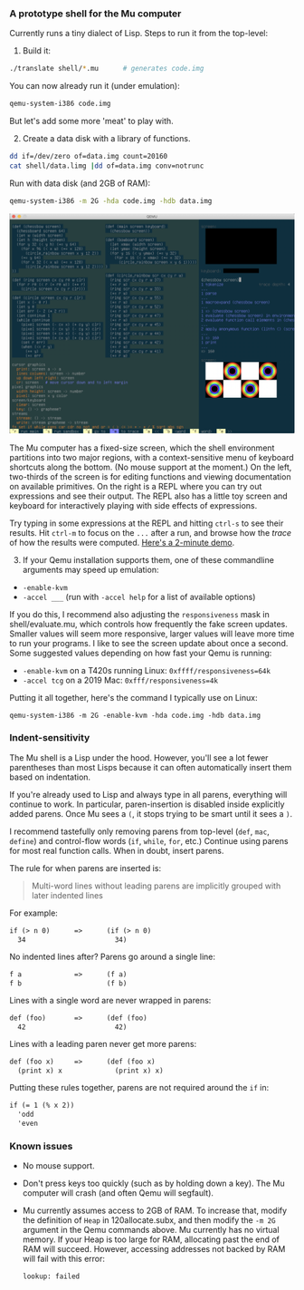### A prototype shell for the Mu computer

Currently runs a tiny dialect of Lisp. Steps to run it from the top-level:

1. Build it:

  ```sh
  ./translate shell/*.mu      # generates code.img
  ```

  You can now already run it (under emulation):
  ```sh
  qemu-system-i386 code.img
  ```

  But let's add some more 'meat' to play with.

2. Create a data disk with a library of functions.

  ```sh
  dd if=/dev/zero of=data.img count=20160
  cat shell/data.limg |dd of=data.img conv=notrunc
  ```

  Run with data disk (and 2GB of RAM):
  ```sh
  qemu-system-i386 -m 2G -hda code.img -hdb data.img
  ```

  <img alt='screenshot of the Mu shell' src='../html/20210615-shell.png'>

  The Mu computer has a fixed-size screen, which the shell environment
  partitions into two major regions, with a context-sensitive menu of keyboard
  shortcuts along the bottom. (No mouse support at the moment.) On the left,
  two-thirds of the screen is for editing functions and viewing documentation
  on available primitives. On the right is a REPL where you can try out
  expressions and see their output. The REPL also has a little toy screen and
  keyboard for interactively playing with side effects of expressions.

  Try typing in some expressions at the REPL and hitting `ctrl-s` to see their
  results. Hit `ctrl-m` to focus on the `...` after a run, and browse how the
  _trace_ of how the results were computed. [Here's a 2-minute demo](https://archive.org/details/akkartik-mu-2021-05-31).

3. If your Qemu installation supports them, one of these commandline arguments
   may speed up emulation:

  - `-enable-kvm`
  - `-accel ___` (run with `-accel help` for a list of available options)

  If you do this, I recommend also adjusting the `responsiveness` mask in
  shell/evaluate.mu, which controls how frequently the fake screen updates.
  Smaller values will seem more responsive, larger values will leave more time
  to run your programs. I like to see the screen update about once a second.
  Some suggested values depending on how fast your Qemu is running:

  - `-enable-kvm` on a T420s running Linux: `0xffff/responsiveness=64k`
  - `-accel tcg` on a 2019 Mac: `0xfff/responsiveness=4k`

  Putting it all together, here's the command I typically use on Linux:

  ```
  qemu-system-i386 -m 2G -enable-kvm -hda code.img -hdb data.img
  ```

### Indent-sensitivity

The Mu shell is a Lisp under the hood. However, you'll see a lot fewer
parentheses than most Lisps because it can often automatically insert them
based on indentation.

If you're already used to Lisp and always type in all parens, everything will
continue to work. In particular, paren-insertion is disabled inside explicitly
added parens. Once Mu sees a `(`, it stops trying to be smart until it sees a
`)`.

I recommend tastefully only removing parens from top-level (`def`, `mac`,
`define`) and control-flow words (`if`, `while`, `for`, etc.) Continue using
parens for most real function calls. When in doubt, insert parens.

The rule for when parens are inserted is:

> Multi-word lines without leading parens are implicitly grouped with later
> indented lines

For example:

```
if (> n 0)      =>      (if (> n 0)
  34                      34)
```

No indented lines after? Parens go around a single line:

```
f a             =>      (f a)
f b                     (f b)
```

Lines with a single word are never wrapped in parens:

```
def (foo)       =>      (def (foo)
  42                      42)
```

Lines with a leading paren never get more parens:

```
def (foo x)     =>      (def (foo x)
  (print x) x             (print x) x)
```

Putting these rules together, parens are not required around the `if` in:

```
if (= 1 (% x 2))
  'odd
  'even
```

### Known issues

* No mouse support.

* Don't press keys too quickly (such as by holding down a key). The Mu
  computer will crash (and often Qemu will segfault).

* Mu currently assumes access to 2GB of RAM. To increase that, modify the
  definition of `Heap` in 120allocate.subx, and then modify the `-m 2G`
  argument in the Qemu commands above. Mu currently has no virtual
  memory. If your Heap is too large for RAM, allocating past the end of RAM
  will succeed. However, accessing addresses not backed by RAM will fail with
  this error:

  ```
  lookup: failed
  ```
